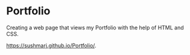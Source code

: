 # Portfolio
 Creating a web page that views my Portfolio with the help of HTML and CSS.
 
 https://sushmarj.github.io/Portfolio/.
